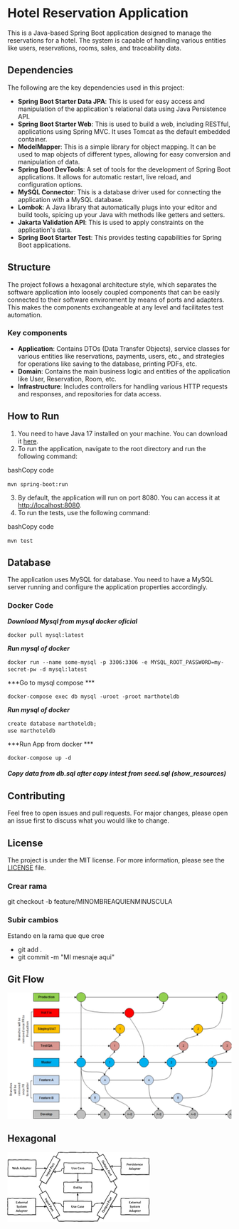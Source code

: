 # Hotel Reservation Application

This is a Java-based Spring Boot application designed to manage the reservations for a hotel. The system is capable of handling various entities like users, reservations, rooms, sales, and traceability data.

## Dependencies

The following are the key dependencies used in this project:

- **Spring Boot Starter Data JPA**: This is used for easy access and manipulation of the application's relational data using Java Persistence API.
- **Spring Boot Starter Web**: This is used to build a web, including RESTful, applications using Spring MVC. It uses Tomcat as the default embedded container.
- **ModelMapper**: This is a simple library for object mapping. It can be used to map objects of different types, allowing for easy conversion and manipulation of data.
- **Spring Boot DevTools**: A set of tools for the development of Spring Boot applications. It allows for automatic restart, live reload, and configuration options.
- **MySQL Connector**: This is a database driver used for connecting the application with a MySQL database.
- **Lombok**: A Java library that automatically plugs into your editor and build tools, spicing up your Java with methods like getters and setters.
- **Jakarta Validation API**: This is used to apply constraints on the application's data.
- **Spring Boot Starter Test**: This provides testing capabilities for Spring Boot applications.

## Structure

The project follows a hexagonal architecture style, which separates the software application into loosely coupled components that can be easily connected to their software environment by means of ports and adapters. This makes the components exchangeable at any level and facilitates test automation.

### Key components

- **Application**: Contains DTOs (Data Transfer Objects), service classes for various entities like reservations, payments, users, etc., and strategies for operations like saving to the database, printing PDFs, etc.
- **Domain**: Contains the main business logic and entities of the application like User, Reservation, Room, etc.
- **Infrastructure**: Includes controllers for handling various HTTP requests and responses, and repositories for data access.

## How to Run

1.  You need to have Java 17 installed on your machine. You can download it [here](https://www.oracle.com/java/technologies/javase-jdk17-downloads.html).
2.  To run the application, navigate to the root directory and run the following command:

bashCopy code

`mvn spring-boot:run`

3.  By default, the application will run on port 8080. You can access it at [http://localhost:8080](http://localhost:8080).
4.  To run the tests, use the following command:

bashCopy code

`mvn test`

## Database

The application uses MySQL for database. You need to have a MySQL server running and configure the application properties accordingly.

### Docker Code 

***Download Mysql from mysql docker oficial*** 

```
docker pull mysql:latest
``` 

***Run mysql of docker***

```
docker run --name some-mysql -p 3306:3306 -e MYSQL_ROOT_PASSWORD=my-secret-pw -d mysql:latest
``` 

***Go to mysql compose ***
```
docker-compose exec db mysql -uroot -proot marthoteldb
```
***Run mysql of docker***
```
create database marthoteldb;
use marthoteldb
```

***Run App from docker ***
```
docker-compose up -d
```

##### Copy data from db.sql after copy intest from seed.sql (**show_resources**)

## Contributing

Feel free to open issues and pull requests. For major changes, please open an issue first to discuss what you would like to change.

## License

The project is under the MIT license. For more information, please see the [LICENSE](LICENSE) file.

### Crear rama

git checkout -b feature/MINOMBREAQUIENMINUSCULA

### Subir cambios

Estando en la rama que que cree

- git add .
- git commit -m "MI mesnaje aqui"

## Git Flow

<img src="gitfloww.jpeg" />

## Hexagonal

<img src="hexagonal.png" />
